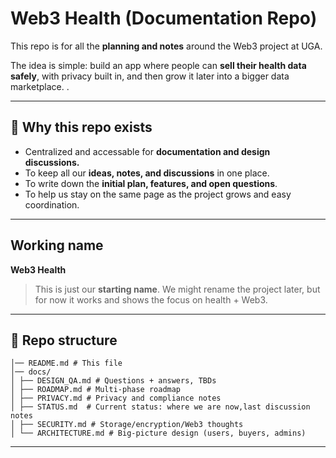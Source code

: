 # Web3 Health (Documentation Repo)

This repo is for all the **planning and notes** around the Web3 project at UGA. 

The idea is simple: build an app where people can **sell their health data safely**, with privacy built in, and then grow it later into a bigger data marketplace.  .  

---

## 🎯 Why this repo exists
- Centralized and accessable for **documentation and design discussions.**  
- To keep all our **ideas, notes, and discussions** in one place.  
- To write down the **initial plan, features, and open questions**.  
- To help us stay on the same page as the project grows and easy coordination.  

---

## Working name
**Web3 Health**  
> This is just our **starting name**. We might rename the project later, but for now it works and shows the focus on health + Web3.  

---


## 📂 Repo structure
```
│── README.md # This file
│── docs/
│ ├── DESIGN_QA.md # Questions + answers, TBDs
│ ├── ROADMAP.md # Multi-phase roadmap
│ ├── PRIVACY.md # Privacy and compliance notes
│ ├── STATUS.md  # Current status: where we are now,last discussion notes
│ ├── SECURITY.md # Storage/encryption/Web3 thoughts
│ └── ARCHITECTURE.md # Big-picture design (users, buyers, admins)
```
---

